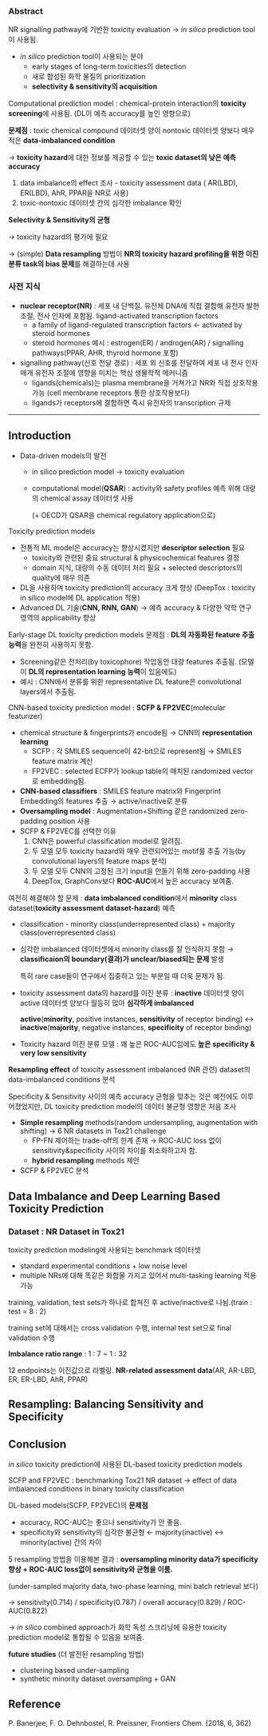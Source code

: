 ### Abstract

NR signalling pathway에 기반한 toxicity evaluation → *in silico* prediction tool이 사용됨.

- *in silico* prediction tool이 사용되는 분야
    - early stages of long-term toxicities의 detection
    - 새로 합성된 화학 물질의 prioritization
    - **selectivity & sensitivity의 acquisition**

Computational prediction model : chemical-protein interaction의 **toxicity screening**에 사용됨. (DL이 예측 accuracy를 높인 영향으로)

**문제점** : toxic chemical compound 데이터셋 양이 nontoxic 데이터셋 양보다 매우 적은 **data-imbalanced condition**

→ **toxicity hazard**에 대한 정보를 제공할 수 있는 **toxic dataset의 낮은 예측 accuracy**

1. data imbalance의 effect 조사 - toxicity assessment data ( AR(LBD), ER(LBD), AhR, PPAR을 NR로 사용)
2. toxic-nontoxic 데이터셋 간의 심각한 imbalance 확인

**Selectivity & Sensitivity의 균형** 

→ toxicity hazard의 평가에 필요 

→ (simple) **Data resampling** 방법이 **NR의 toxicity hazard profiling을 위한 이진 분류 task의 bias 문제**를 해결하는데 사용

### 사전 지식

- **nuclear receptor(NR)** : 세포 내 단백질. 유전체 DNA에 직접 결합해 유전자 발현 조절, 전사 인자에 포함됨. ligand-activated transcription factors
    - a family of ligand-regulated transcription factors ← activated by steroid hormones
    - steroid hormones 예시 : estrogen(ER) / androgen(AR) / signalling pathways(PPAR, AHR, thyroid hormone 포함)
- signalling pathway(신호 전달 경로) : 세포 외 신호를 전달하여 세포 내 전사 인자 매개 유전자 조절에 영향을 미치는 핵심 생물학적 메커니즘
    - ligands(chemicals)는 plasma membrane을 거쳐가고 NR와 직접 상호작용 가능 (cell membrane receptors 통한 상호작용보다)
    - ligands가 receptors에 결합하면 즉시 유전자의 transcription 규제

---

## Introduction

- Data-driven models의 발전
    - in silico prediction model → toxicity evaluation
    - computational model(**QSAR**) : activity와 safety profiles 예측 위해 대량의 chemical assay 데이터셋 사용
        
        (+ OECD가 QSAR을 chemical regulatory application으로)
        

Toxicity prediction models 

- 전통적 ML model은 accuracy는 향상시켰지만 **descriptor selection** 필요
    - toxicity와 관련된 중요 structural & physicochemical features 결정
    - domain 지식, 대량의 수동 데이터 처리 필요 +  selected descriptors의 quality에 매우 의존
- DL을 사용하며 toxicity prediction의 accuracy 크게 향상 (DeepTox : toxicity in silico model에 DL application 적용)
- Advanced DL 기술(**CNN, RNN, GAN**) → 예측 accuracy & 다양한 약학 연구 영역의 applicability 향상

Early-stage DL toxicity prediction models 문제점 : **DL의 자동화된 feature 추출 능력**을 완전히 사용하지 못함.

- Screening같은 전처리(by toxicophore) 작업동안 대량 features 추출됨. (모델이 **DL의 representation learning 능력**이 있음에도)
- 예시 : CNN에서 분류를 위한 representative DL feature은 convolutional layers에서 추출됨.

CNN-based toxicity prediction model : **SCFP & FP2VEC**(molecular featurizer)

- chemical structure & fingerprints가 encode됨 → CNN의 **representation learning**
    - SCFP : 각 SMILES sequence이 42-bit으로 represent됨 → SMILES feature matrix 계산
    - FP2VEC : selected ECFP가 lookup table의 매치된 randomized vector로 embedding됨.
- **CNN-based classifiers** : SMILES feature matrix와 Fingerprint Embedding의 features 추출 → active/inactive로 분류
- **Oversampling model** : Augmentation+Shifting 같은 randomized zero-padding position 사용
- SCFP & FP2VEC를 선택한 이유
    1. CNN은 powerful classification model로 알려짐.
    2. 두 모델 모두 toxicity hazard와 매우 관련되어있는 motif를 추출 가능(by convolutional layers의 feature maps 분석)
    3. 두 모델 모두 CNN의 고정된 크기 input을 만들기 위해 zero-padding 사용
    4. DeepTox, GraphConv보다 **ROC-AUC**에서 높은 accuracy 보여줌.

여전히 해결해야 할 문제 : **data imbalanced condition**에서 **minority** class dataset(**toxicity assessment dataset-hazard**) 예측

- classification - minority class(underrepresented class) + majority class(overrepresented class)
- 심각한 imbalanced 데이터셋에서 minority class를 잘 인식하지 못함 → **classificaion의 boundary(결과)가 unclear/biased되는 문제** 발생
    
    특히 rare case들이 연구에서 집중하고 있는 부분일 때 더욱 문제가 됨.
    
- toxicity assessment data의 hazard를 이진 분류 : **inactive** 데이터셋 양이 active 데이터셋 양보다 월등히 많아 **심각하게 imbalanced**
    
    **active**(**minority**, positive instances, **sensitivity** of receptor binding) ↔ **inactive**(**majority**, negative instances, **specificity** of receptor binding)
    
- Toxicity hazard 이진 분류 모델 : 꽤 높은 ROC-AUC임에도 **높은 specificity & very low sensitivity**

**Resampling effect** of toxicity assessment imbalanced (NR 관련) dataset의 data-imbalanced conditions 분석

Specificity & Sensitivity 사이의 예측 accuracy 균형을 맞추는 것은 예전에도 이루어졌었지만, DL toxicity prediction model의 데이터 불균형 영향은 처음 조사

- **Simple resampling** methods(random undersampling, augmentation with shifting) → 6 NR datasets in Tox21 challenge
    - FP-FN 제어하는 trade-off의 한계 존재 → ROC-AUC loss 없이 sensitivity&specificity 사이의 차이를 최소화하고자 함.
    - **hybrid resampling** methods 제안
- SCFP & FP2VEC 분석

## Data Imbalance and Deep Learning Based Toxicity Prediction

### Dataset : NR Dataset in Tox21

toxicity prediction modeling에 사용되는 benchmark 데이터셋

- standard experimental conditions + low noise level
- multiple NRs에 대해 똑같은 화합물 가지고 있어서 multi-tasking learning 적용 가능

training, validation, test sets가 하나로 합쳐진 후 active/inactive로 나뉨.(train : test = 8 : 2)

training set에 대해서는 cross validation 수행, internal test set으로 final validation 수행

**Imbalance ratio range** : 1 : 7 ~ 1 : 32

12 endpoints는 이진값으로 라벨링. **NR-related assessment data**(AR, AR-LBD, ER, ER-LBD, AhR, PPAR)

## Resampling: Balancing Sensitivity and Specificity

## Conclusion

*in silico* toxicity prediction에 사용된 DL-based toxicity prediction models

SCFP and FP2VEC : benchmarking Tox21 NR dataset → effect of data imbalanced conditions in binary toxicity classification

DL-based models(SCFP, FP2VEC)의 **문제점**

- accuracy, ROC-AUC는 좋으나 sensitivity가 안 좋음.
- specificity와 sensitivity의 심각한 불균형 ← majority(inactive) ↔ minority(active) 간의 차이

5 resampling 방법을 이용해본 결과 : **oversampling minority data가 specificity 향상 + ROC-AUC loss없이 sensitivity와 균형을 이룸.**

(under-sampled majority data, two-phase learning, mini batch retrieval 보다)

→ sensitivity(0.714) / specificity(0.787) / overall accuracy(0.829) / ROC-AUC(0.822)

→ *in silico* combined approach가 화학 독성 스크리닝에 유용한 toxicity prediction model로 통합될 수 있음을 보여줌.

**future studies** (더 발전된 resampling 방법)

- clustering based under-sampling
- synthetic minority dataset oversampling + GAN

## Reference

P. Banerjee, F. O. Dehnbostel, R. Preissner, Frontiers Chem. (2018, 6, 362)